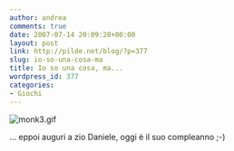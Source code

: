 ```yaml
---
author: andrea
comments: true
date: 2007-07-14 20:09:28+00:00
layout: post
link: http://pilde.net/blog/?p=377
slug: io-so-una-cosa-ma
title: Io so una cosa, ma...
wordpress_id: 377
categories:
- Giochi
---
```


![monk3.gif]({{baseurl}}/uploads/2007/07/monk3.gif)




... eppoi auguri a zio Daniele, oggi è il suo compleanno ;-)



